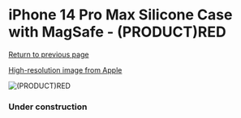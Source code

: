 # iPhone 14 Pro Max Silicone Case with MagSafe - (PRODUCT)RED

[Return to previous page](/iphone_14)

[High-resolution image from Apple](https://store.storeimages.cdn-apple.com/8756/as-images.apple.com/is/MPTR3?wid=4500&hei=4500&fmt=png)

<div style="width: 384px"><img src="/everysource/MPTR3.png" alt="(PRODUCT)RED"></div>

### Under construction
